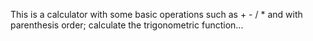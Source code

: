 This is a calculator with some basic operations such as + - / * and with parenthesis order; calculate the trigonometric function...
